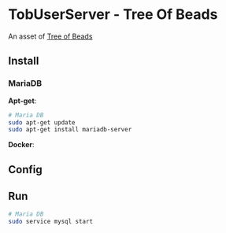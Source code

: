 # TobUserServer - Tree Of Beads
An asset of [Tree of Beads](../README.md)

## Install

### MariaDB

__Apt-get__:

```bash
# Maria DB
sudo apt-get update
sudo apt-get install mariadb-server
```

__Docker__:



## Config



## Run

```bash
# Maria DB
sudo service mysql start
```